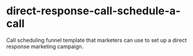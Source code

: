 # direct-response-call-schedule-a-call
Call scheduling funnel template that marketers can use to set up a direct response marketing campaign.

